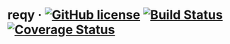 # reqy &middot; [![GitHub license](https://img.shields.io/badge/license-Apache%202.0-blue.svg)](https://github.com/course-hero/reqy/blob/master/LICENSE) [![Build Status](https://travis-ci.org/coursehero/reqy.svg?branch=master)](https://travis-ci.org/coursehero/reqy) [![Coverage Status](https://coveralls.io/repos/github/course-hero/reqy/badge.svg?branch=master)](https://coveralls.io/github/course-hero/reqy?branch=master)
